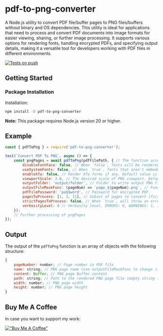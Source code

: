 # pdf-to-png-converter

A Node.js utility to convert PDF file/buffer pages to PNG files/buffers without binary and OS dependencies. This utility is ideal for applications that need to process and convert PDF documents into image formats for easier viewing, sharing, or further image processing. It supports various options for rendering fonts, handling encrypted PDFs, and specifying output details, making it a versatile tool for developers working with PDF files in different environments.

[![Tests on push](https://github.com/dichovsky/pdf-to-png-converter/actions/workflows/test.yml/badge.svg?branch=main)](https://github.com/dichovsky/pdf-to-png-converter/actions/workflows/test.yml)

## Getting Started

### Package Installation

Installation:

```sh
npm install -D pdf-to-png-converter
```

**Note:** This package requires Node.js version 20 or higher.

## Example

```javascript
const { pdfToPng } = require('pdf-to-png-converter');

test(`Convert PDF To PNG`, async () => {
    const pngPages = await pdfToPng(pdfFilePath, { // The function accepts PDF file path or a Buffer
        disableFontFace: false, // When `false`, fonts will be rendered using a built-in font renderer that constructs the glyphs with primitive path commands. Default value is true.
        useSystemFonts: false, // When `true`, fonts that aren't embedded in the PDF document will fallback to a system font. Default value is false.
        enableXfa: false, // Render Xfa forms if any. Default value is false.
        viewportScale: 2.0, // The desired scale of PNG viewport. Default value is 1.0.
        outputFolder: 'output/folder', // Folder to write output PNG files. If not specified, PNG output will be available only as a Buffer content, without saving to a file.
        outputFileMaskFunc: (pageNum) => `page_${pageNum}.png`, // Function to generate custom output filenames. Example: (pageNum) => `page_${pageNum}.png`
        pdfFilePassword: 'pa$$word', // Password for encrypted PDF.
        pagesToProcess: [1, 3, 11], // Subset of pages to convert (first page = 1), other pages will be skipped if specified.
        strictPagesToProcess: false, // When `true`, will throw an error if specified page number in pagesToProcess is invalid, otherwise will skip invalid page. Default value is false.
        verbosityLevel: 0 // Verbosity level. ERRORS: 0, WARNINGS: 1, INFOS: 5. Default value is 0.
    });
    // Further processing of pngPages
});
```

## Output

The output of the `pdfToPng` function is an array of objects with the following structure:

```javascript
{
    pageNumber: number; // Page number in PDF file
    name: string; // PNG page name (use outputFileMaskFunc to change it)
    content: Buffer; // PNG page Buffer content
    path: string; // Path to the rendered PNG page file (empty string if outputFolder is not provided)
    width: number; // PNG page width
    height: number; // PNG page height
}
```

## Buy Me A Coffee

In case you want to support my work:

[!["Buy Me A Coffee"](https://www.buymeacoffee.com/assets/img/custom_images/orange_img.png)](https://buymeacoffee.com/dichovsky)

